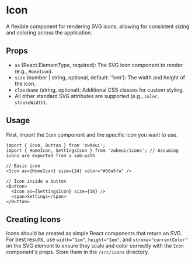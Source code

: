# Icon

A flexible component for rendering SVG icons, allowing for consistent sizing and coloring across the application.

## Props

*   `as` (React.ElementType, required): The SVG icon component to render (e.g., `HomeIcon`).
*   `size` (number | string, optional, default: '1em'): The width and height of the icon.
*   `className` (string, optional): Additional CSS classes for custom styling.
*   All other standard SVG attributes are supported (e.g., `color`, `strokeWidth`).

## Usage

First, import the `Icon` component and the specific icon you want to use.

```tsx
import { Icon, Button } from 'zwheui';
import { HomeIcon, SettingsIcon } from 'zwheui/icons'; // Assuming icons are exported from a sub-path

// Basic icon
<Icon as={HomeIcon} size={24} color="#60a5fa" />

// Icon inside a button
<Button>
  <Icon as={SettingsIcon} size={16} />
  <span>Settings</span>
</Button>
```

## Creating Icons

Icons should be created as simple React components that return an SVG. For best results, use `width="1em"`, `height="1em"`, and `stroke="currentColor"` on the SVG element to ensure they scale and color correctly with the `Icon` component's props. Store them in the `/src/icons` directory.
